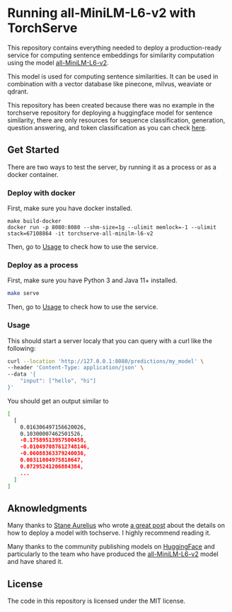 # Running all-MiniLM-L6-v2 with TorchServe 

This repository contains everything needed to deploy a production-ready service for
computing sentence embeddings for similarity computation using the model
[all-MiniLM-L6-v2](https://huggingface.co/sentence-transformers/all-MiniLM-L6-v2).

This model is used for computing sentence similarities. It can be used in combination with a vector database
like pinecone, milvus, weaviate or qdrant.

This repository has been created because there was no example in the torchserve repository for deploying
a huggingface model for sentence similarity, there are only resources for sequence classification, generation, question answering,
and token classification as you can check [here](https://github.com/pytorch/serve/tree/master/examples/Huggingface_Transformers).

## Get Started

There are two ways to test the server, by running it as a process or as a docker container.

### Deploy with docker

First, make sure you have docker installed.

```make
make build-docker
docker run -p 8080:8080 --shm-size=1g --ulimit memlock=-1 --ulimit stack=67108864 -it torchserve-all-minilm-l6-v2
```

Then, go to [Usage](#usage) to check how to use the service.

### Deploy as a process

First, make sure you have Python 3 and Java 11+ installed.

```bash
make serve
```

Then, go to [Usage](#usage) to check how to use the service.

### Usage

This should start a server localy that you can query with a curl like the following:

```bash
curl --location 'http://127.0.0.1:8080/predictions/my_model' \
--header 'Content-Type: application/json' \
--data '{
    "input": ["hello", "hi"]
}'
```

You should get an output similar to

```bash
[
  [
    0.016306497156620026,
    0.10300007462501526,
    -0.17589513957500458,
    -0.010497087612748146,
    -0.06088363379240036,
    0.00311004975810647,
    0.07295241206884384,
    ...
  ]
]
```

## Aknowledgments

Many thanks to [Stane Aurelius](https://supertype.ai/author/saurelius/) who wrote
[a great post](https://supertype.ai/notes/serving-pytorch-w-torchserve/) about the details on how to deploy a model with
tochserve. I highly recommend reading it.

Many thanks to the community publishing models on [HuggingFace](https://huggingface.co/) and particularly to the team who
have produced the [all-MiniLM-L6-v2](https://huggingface.co/sentence-transformers/all-MiniLM-L6-v2) model and have shared it.

## License

The code in this repository is licensed under the MIT license.
